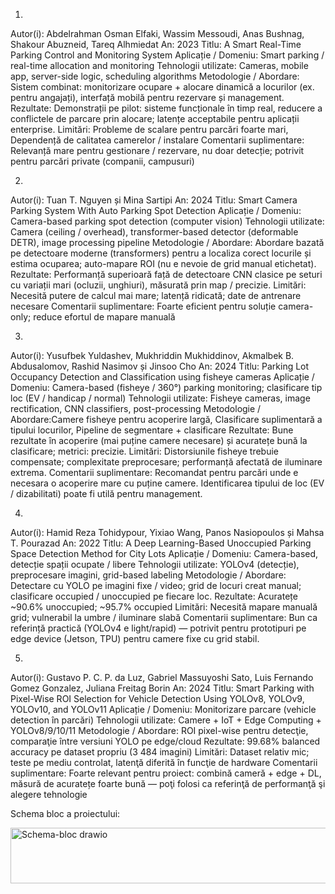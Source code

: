 1. 
Autor(i): Abdelrahman Osman Elfaki, Wassim Messoudi, Anas Bushnag, Shakour Abuzneid, Tareq Alhmiedat
An: 2023
Titlu: A Smart Real-Time Parking Control and Monitoring System
Aplicație / Domeniu: Smart parking / real-time allocation and monitoring
Tehnologii utilizate: Cameras, mobile app, server-side logic, scheduling algorithms
Metodologie / Abordare: Sistem combinat: monitorizare ocupare + alocare dinamică a locurilor (ex. pentru angajați), interfață mobilă pentru rezervare și management.
Rezultate: Demonstrații pe pilot: sisteme funcționale în timp real, reducere a conflictele de parcare prin alocare; latențe acceptabile pentru aplicații enterprise.
Limitări: Probleme de scalare pentru parcări foarte mari, Dependență de calitatea camerelor / instalare
Comentarii suplimentare: Relevanță mare pentru gestionare / rezervare, nu doar detecție; potrivit pentru parcări private (companii, campusuri)

2.
Autor(i): Tuan T. Nguyen și Mina Sartipi
An: 2024
Titlu: Smart Camera Parking System With Auto Parking Spot Detection
Aplicație / Domeniu: Camera-based parking spot detection (computer vision)
Tehnologii utilizate: Camera (ceiling / overhead), transformer-based detector (deformable DETR), image processing pipeline
Metodologie / Abordare: Abordare bazată pe detectoare moderne (transformers) pentru a localiza corect locurile și estima ocuparea; auto-mapare ROI (nu e nevoie de grid manual etichetat).
Rezultate: Performanță superioară față de detectoare CNN clasice pe seturi cu variații mari (ocluzii, unghiuri), măsurată prin map / precizie.
Limitări: Necesită putere de calcul mai mare; latență ridicată; date de antrenare necesare
Comentarii suplimentare: Foarte eficient pentru soluție camera-only; reduce efortul de mapare manuală

3.
Autor(i): Yusufbek Yuldashev, Mukhriddin Mukhiddinov, Akmalbek B. Abdusalomov, Rashid Nasimov și Jinsoo Cho
An: 2024
Titlu: Parking Lot Occupancy Detection and Classification using fisheye cameras
Aplicație / Domeniu: Camera-based (fisheye / 360°) parking monitoring; clasificare tip loc (EV / handicap / normal)
Tehnologii utilizate: Fisheye cameras, image rectification, CNN classifiers, post-processing
Metodologie / Abordare:Camere fisheye pentru acoperire largă, Clasificare suplimentară a tipului locurilor, Pipeline de segmentare + clasificare
Rezultate: Bune rezultate în acoperire (mai puține camere necesare) și acuratețe bună la clasificare; metrici: precizie.
Limitări: Distorsiunile fisheye trebuie compensate; complexitate preprocesare; performanță afectată de iluminare extrema.
Comentarii suplimentare: Recomandat pentru parcări unde e necesara o acoperire mare cu puține camere. Identificarea tipului de loc (EV / dizabilitati) poate fi utilă pentru management.

4.

Autor(i): Hamid Reza Tohidypour, Yixiao Wang, Panos Nasiopoulos și Mahsa T. Pourazad
An: 2022
Titlu: A Deep Learning-Based Unoccupied Parking Space Detection Method for City Lots
Aplicație / Domeniu: Camera-based, detecție spații ocupate / libere
Tehnologii utilizate: YOLOv4 (detecție), preprocesare imagini, grid-based labeling
Metodologie / Abordare: Detectare cu YOLO pe imagini fixe / video; grid de locuri creat manual; clasificare occupied / unoccupied pe fiecare loc.
Rezultate: Acuratețe ~90.6% unoccupied; ~95.7% occupied
Limitări: Necesită mapare manuală grid; vulnerabil la umbre / iluminare slabă
Comentarii suplimentare: Bun ca referință practică (YOLOv4 e light/rapid) — potrivit pentru prototipuri pe edge device (Jetson, TPU) pentru camere fixe cu grid stabil.

5. 

Autor(i): Gustavo P. C. P. da Luz, Gabriel Massuyoshi Sato, Luis Fernando Gomez Gonzalez, Juliana Freitag Borin 
An: 2024
Titlu: Smart Parking with Pixel-Wise ROI Selection for Vehicle Detection Using YOLOv8, YOLOv9, YOLOv10, and YOLOv11
Aplicație / Domeniu: Monitorizare parcare (vehicle detection în parcări)
Tehnologii utilizate: Camere + IoT + Edge Computing + YOLOv8/9/10/11
Metodologie / Abordare: ROI pixel-wise pentru detecţie, comparaţie între versiuni YOLO pe edge/cloud
Rezultate: 99.68% balanced accuracy pe dataset propriu (3 484 imagini)
Limitări: Dataset relativ mic; teste pe mediu controlat, latenţă diferită în funcţie de hardware
Comentarii suplimentare: Foarte relevant pentru proiect: combină cameră + edge + DL, măsură de acuratețe foarte bună — poţi folosi ca referinţă de performanţă şi alegere tehnologie



Schema bloc a proiectului:



<img width="921" height="89" alt="Schema-bloc drawio" src="https://github.com/user-attachments/assets/fe86c97c-0970-4c8e-b3e9-7a91688b6aa7" />



